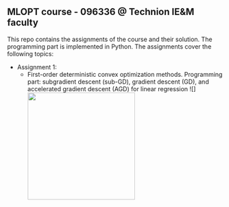 ## MLOPT course - 096336 @ Technion IE&M faculty 

This repo contains the assignments of the course and their solution. The programming part is implemented in Python.
The assignments cover the following topics:
- Assignment 1:
  - First-order deterministic convex optimization methods. Programming part: subgradient descent (sub-GD), gradient descent (GD), and accelerated gradient descent (AGD) for linear regression 
    ![] <a href="url"><img src="https://github.com/Rondorf/Optimization-Methods-in-Machine-Learning-Coruse-096336/blob/master/Assignment1/outputs/opt_gap_plot_PD.png" height="250" width="250" ></a>



